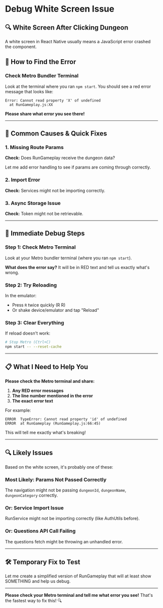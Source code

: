 # Debug White Screen Issue

## 🔍 White Screen After Clicking Dungeon

A white screen in React Native usually means a JavaScript error crashed the component.

## 🎯 How to Find the Error

### **Check Metro Bundler Terminal**

Look at the terminal where you ran `npm start`. You should see a red error message that looks like:

```
Error: Cannot read property 'X' of undefined
  at RunGameplay.js:XX
```

**Please share what error you see there!**

---

## 🔧 Common Causes & Quick Fixes

### 1. **Missing Route Params**

**Check:** Does RunGameplay receive the dungeon data?

Let me add error handling to see if params are coming through correctly.

### 2. **Import Error**

**Check:** Services might not be importing correctly.

### 3. **Async Storage Issue**

**Check:** Token might not be retrievable.

---

## 🚨 Immediate Debug Steps

### **Step 1: Check Metro Terminal**

Look at your Metro bundler terminal (where you ran `npm start`).

**What does the error say?** It will be in RED text and tell us exactly what's wrong.

### **Step 2: Try Reloading**

In the emulator:
- Press `R` twice quickly (R R)
- Or shake device/emulator and tap "Reload"

### **Step 3: Clear Everything**

If reload doesn't work:
```bash
# Stop Metro (Ctrl+C)
npm start -- --reset-cache
```

---

## 📋 What I Need to Help You

**Please check the Metro terminal and share:**

1. **Any RED error messages**
2. **The line number mentioned in the error**
3. **The exact error text**

For example:
```
ERROR  TypeError: Cannot read property 'id' of undefined
ERROR  at RunGameplay (RunGameplay.js:66:45)
```

This will tell me exactly what's breaking!

---

## 🔍 Likely Issues

Based on the white screen, it's probably one of these:

### **Most Likely: Params Not Passed Correctly**

The navigation might not be passing `dungeonId`, `dungeonName`, `dungeonCategory` correctly.

### **Or: Service Import Issue**

RunService might not be importing correctly (like AuthUtils before).

### **Or: Questions API Call Failing**

The questions fetch might be throwing an unhandled error.

---

## 🛠️ Temporary Fix to Test

Let me create a simplified version of RunGameplay that will at least show SOMETHING and help us debug.

---

**Please check your Metro terminal and tell me what error you see!** That's the fastest way to fix this! 🔍

